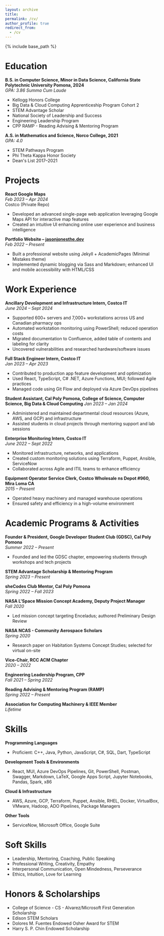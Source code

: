 ```yaml
---
layout: archive
title: 
permalink: /cv/
author_profile: true
redirect_from:
  - /cv
---
```


{% include base_path %}

# Education
**B.S. in Computer Science, Minor in Data Science, California State Polytechnic University Pomona, 2024**  
*GPA: 3.86 Summa Cum Laude*  
  * Kellogg Honors College  
  * Big Data & Cloud Computing Apprenticeship Program Cohort 2  
  * STEM Advantage Scholar  
  * National Society of Leadership and Success  
  * Engineering Leadership Program  
  * CPP RAMP - Reading Advising & Mentoring Program  

**A.S. in Mathematics and Science, Norco College, 2021**  
*GPA: 4.0*  
  * STEM Pathways Program  
  * Phi Theta Kappa Honor Society  
  * Dean's List 2017–2021  

# Projects
**React Google Maps**  
*Feb 2023 – Apr 2024*  
Costco (Private Repo)  
  * Developed an advanced single-page web application leveraging Google Maps API for interactive map features  
  * Created an intuitive UI enhancing online user experience and business intelligence  

**Portfolio Website – [jasonjonesthe.dev](https://jasonjonesthe.dev/)**  
*Feb 2022 – Present*  
  * Built a professional website using Jekyll + AcademicPages (Minimal Mistakes theme)  
  * Implemented dynamic blogging via Sass and Markdown; enhanced UI and mobile accessibility with HTML/CSS  

# Work Experience

**Ancillary Development and Infrastructure Intern, Costco IT**  
*June 2024 – Sept 2024*  
  * Supported 600+ servers and 7,000+ workstations across US and Canadian pharmacy ops  
  * Automated workstation monitoring using PowerShell; reduced operation costs  
  * Migrated documentation to Confluence, added table of contents and labeling for clarity  
  * Uncovered vulnerabilities and researched hardware/software issues  

**Full Stack Engineer Intern, Costco IT**  
*Jan 2023 – Apr 2023*  
  * Contributed to production app feature development and optimization  
  * Used React, TypeScript, C# .NET, Azure Functions, MUI; followed Agile practices  
  * Managed code using Git Flow and deployed via Azure DevOps pipelines  

**Student Assistant, Cal Poly Pomona, College of Science, Computer Science, Big Data & Cloud Computing**
*Jan 2023 – Jan 2024*  
  * Administered and maintained departmental cloud resources (Azure, AWS, and GCP) and infrastructure
  * Assisted students in cloud projects through mentoring support and lab sessions

**Enterprise Monitoring Intern, Costco IT**  
*June 2022 – Sept 2022*  
  * Monitored infrastructure, networks, and applications  
  * Created custom monitoring solutions using Terraform, Puppet, Ansible, ServiceNow  
  * Collaborated across Agile and ITIL teams to enhance efficiency  

**Equipment Operator Service Clerk, Costco Wholesale ns Depot #960, Mira Loma CA**  
*2015 – Present*  
  * Operated heavy machinery and managed warehouse operations
  * Ensured safety and efficiency in a high-volume environment



# Academic Programs & Activities

**Founder & President, Google Developer Student Club (GDSC), Cal Poly Pomona**  
*Summer 2022 – Present*  
  * Founded and led the GDSC chapter, empowering students through workshops and tech projects  

**STEM Advantage Scholarship & Mentoring Program**  
*Spring 2023 – Present*  

**sheCodes Club Mentor, Cal Poly Pomona**  
*Spring 2022 – Fall 2023*  

**NASA L'Space Mission Concept Academy, Deputy Project Manager**  
*Fall 2020*  
  * Led mission concept targeting Enceladus; authored Preliminary Design Review  

**NASA NCAS - Community Aerospace Scholars**  
*Spring 2020*  
  * Research paper on Habitation Systems Concept Studies; selected for virtual on-site  

**Vice-Chair, RCC ACM Chapter**  
*2020 – 2022*  

**Engineering Leadership Program, CPP**  
*Fall 2021 – Spring 2022*  

**Reading Advising & Mentoring Program (RAMP)**  
*Spring 2022 – Present*  

**Association for Computing Machinery & IEEE Member**  
*Lifetime*  

# Skills

**Programming Languages**  
  * Proficient: C++, Java, Python, JavaScript, C#, SQL, Dart, TypeScript  

**Development Tools & Environments**  
  * React, MUI, Azure DevOps Pipelines, Git, PowerShell, Postman, Swagger, Markdown, LaTeX, Google Apps Script, Jupyter Notebooks, Pandas, Spark, x86  

**Cloud & Infrastructure**  
  * AWS, Azure, GCP, Terraform, Puppet, Ansible, RHEL, Docker, VirtualBox, VMware, Hadoop, ADO Pipelines, Package Managers  

**Other Tools**  
  * ServiceNow, Microsoft Office, Google Suite  

# Soft Skills
  * Leadership, Mentoring, Coaching, Public Speaking  
  * Professional Writing, Creativity, Empathy  
  * Interpersonal Communication, Open Mindedness, Perseverance  
  * Ethics, Intuition, Love for Learning  

# Honors & Scholarships
  * College of Science - CS - Alvarez/Microsoft First Generation Scholarship  
  * Edison STEM Scholars  
  * Dolores M. Fuentes Endowed Osher Award for STEM  
  * Harry S. P. Chin Endowed Scholarship  
